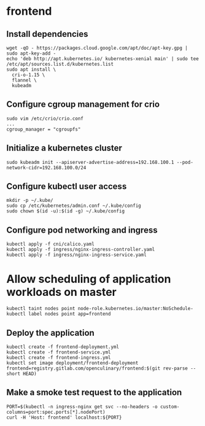 # frontend

## Install dependencies

```
wget -qO - https://packages.cloud.google.com/apt/doc/apt-key.gpg | sudo apt-key-add -
echo 'deb http://apt.kubernetes.io/ kubernetes-xenial main' | sudo tee /etc/apt/sources.list.d/kubernetes.list
sudo apt install \
  cri-o-1.15 \
  flannel \
  kubeadm
```

## Configure cgroup management for crio
```
sudo vim /etc/crio/crio.conf
...
cgroup_manager = "cgroupfs"
```

## Initialize a kubernetes cluster
```
sudo kubeadm init --apiserver-advertise-address=192.168.100.1 --pod-network-cidr=192.168.100.0/24
```

## Configure kubectl user access
```
mkdir -p ~/.kube/
sudo cp /etc/kubernetes/admin.conf ~/.kube/config
sudo chown $(id -u):$(id -g) ~/.kube/config
```

## Configure pod networking and ingress
```
kubectl apply -f cni/calico.yaml
kubectl apply -f ingress/nginx-ingress-controller.yaml
kubectl apply -f ingress/nginx-ingress-service.yaml
```

# Allow scheduling of application workloads on master
```
kubectl taint nodes point node-role.kubernetes.io/master:NoSchedule-
kubectl label nodes point app=frontend
```

## Deploy the application
```
kubectl create -f frontend-deployment.yml
kubectl create -f frontend-service.yml
kubectl create -f frontend-ingress.yml
kubectl set image deployment/frontend-deployment frontend=registry.gitlab.com/openculinary/frontend:$(git rev-parse --short HEAD)
```

## Make a smoke test request to the application
```
PORT=$(kubectl -n ingress-nginx get svc --no-headers -o custom-columns=port:spec.ports[*].nodePort)
curl -H 'Host: frontend' localhost:${PORT}
```
